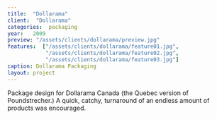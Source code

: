 ```yaml
---
title:  "Dollarama"
client:  "Dollarama"
categories:  packaging
year:   2009
preview: "/assets/clients/dollarama/preview.jpg"
features:  ["/assets/clients/dollarama/feature01.jpg",
            "/assets/clients/dollarama/feature02.jpg",
            "/assets/clients/dollarama/feature03.jpg"]
caption: Dollarama Packaging 
layout: project            
---
```


Package design for Dollarama Canada (the Quebec version of Poundstrecher.) A quick, catchy, turnaround of an endless amount of products was encouraged.
